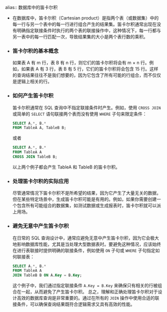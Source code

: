 alias:: 数据库中的笛卡尔积

- 在数据库中，笛卡尔积（Cartesian product）是指两个表（或数据集）中的每一行与另一个表中的每一行进行组合产生的结果集。笛卡尔积通常出现在没有明确指定联接条件时执行的两个表的联接操作中，这种情况下，每一行都与另一表中的每一行匹配一次，导致结果集的大小是两个表行数的乘积。
- ### 笛卡尔积的基本概念
  如果表 A 有 m 行，表 B 有 n 行，则它们的笛卡尔积将会有 m × n 行。例如，如果表 A 有 3 行，表 B 有 5 行，它们的笛卡尔积将会包含 15 行。这样的查询结果往往不是我们想要的，因为它包含了所有可能的行组合，而不仅仅是逻辑上相关的行。
- ### 如何产生笛卡尔积
  笛卡尔积通常在 SQL 查询中不指定联接条件时产生。例如，使用 `CROSS JOIN` 或简单的 `SELECT` 语句联接两个表而没有使用 `WHERE` 子句来限定条件：
  ```sql
  SELECT A.*, B.*
  FROM TableA A, TableB B;
  ```
  或者
  ```sql
  SELECT A.*, B.*
  FROM TableA A
  CROSS JOIN TableB B;
  ```
  以上两个例子都会产生 TableA 和 TableB 的笛卡尔积。
- ### 处理笛卡尔积的实际应用
  尽管通常情况下笛卡尔积不是所希望的结果，因为它产生了大量无关的数据，但在某些特定场景中，生成笛卡尔积可能是有用的。例如，如果你需要创建一个包含所有可能组合的数据集，如测试数据或生成报表时，笛卡尔积就可以派上用场。
- ### 避免无意中产生笛卡尔积
  在日常的 SQL 查询设计中，通常应避免无意中产生笛卡尔积，因为它会极大地影响数据库性能，尤其是当处理大型数据表时。要避免这种情况，应该始终在进行表联接时提供明确的联接条件，例如使用 `ON` 子句或 `WHERE` 子句指定如何联接表：
  ```sql
  SELECT A.*, B.*
  FROM TableA A
  JOIN TableB B ON A.Key = B.Key;
  ```
  这个例子中，我们通过指定联接条件 `A.Key = B.Key` 来确保只有相关的行被组合在一起，从而避免了产生笛卡尔积。
  总之，理解和正确处理笛卡尔积对于设计高效的数据库查询是非常重要的。通过在所有的 `JOIN` 操作中使用合适的联接条件，可以确保查询结果既符合逻辑需求又具有高效的性能。<!--Converted by ToLogseq-->